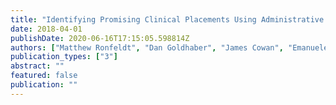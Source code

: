 ```yaml
---
title: "Identifying Promising Clinical Placements Using Administrative Data: Preliminary Results from ISTI Placement Initiative Pilot"
date: 2018-04-01
publishDate: 2020-06-16T17:15:05.598814Z
authors: ["Matthew Ronfeldt", "Dan Goldhaber", "James Cowan", "Emanuele Bardelli", "Joy Johnson", "Christopher Daniel Tien"]
publication_types: ["3"]
abstract: ""
featured: false
publication: ""
---
```


